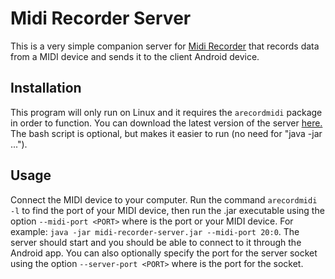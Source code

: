 # Midi Recorder Server
This is a very simple companion server for [Midi Recorder](https://github.com/rowak/midi-recorder) that records data from a MIDI device and sends it to the client Android device.

## Installation
This program will only run on Linux and it requires the ```arecordmidi``` package in order to function. You can download the latest version of the server [here.](https://github.com/rowak/midi-recorder-server/releases/latest) The bash script is optional, but makes it easier to run (no need for "java -jar ...").

## Usage
Connect the MIDI device to your computer. Run the command ```arecordmidi -l``` to find the port of your MIDI device, then run the .jar executable using the option ```--midi-port <PORT>``` where <PORT> is the port or your MIDI device. For example: ```java -jar midi-recorder-server.jar --midi-port 20:0```. The server should start and you should be able to connect to it through the Android app. You can also optionally specify the port for the server socket using the option ```--server-port <PORT>``` where <PORT> is the port for the socket.
